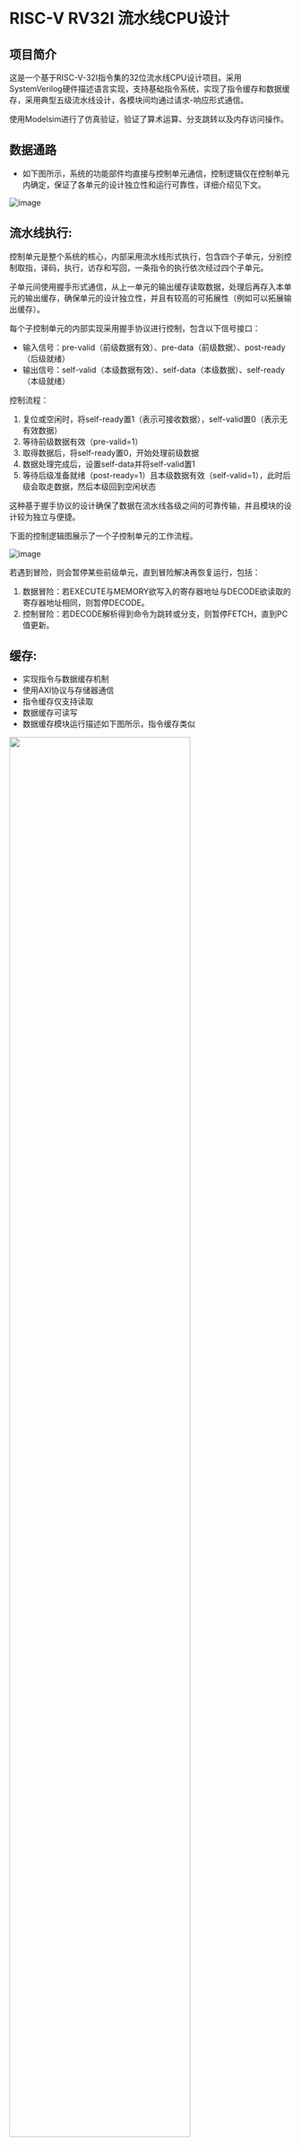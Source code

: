 # RISC-V RV32I 流水线CPU设计

## 项目简介
这是一个基于RISC-V-32I指令集的32位流水线CPU设计项目。采用SystemVerilog硬件描述语言实现，支持基础指令系统，实现了指令缓存和数据缓存，采用典型五级流水线设计，各模块间均通过请求-响应形式通信。

使用Modelsim进行了仿真验证，验证了算术运算、分支跳转以及内存访问操作。


## **数据通路**
  - 如下图所示，系统的功能部件均直接与控制单元通信，控制逻辑仅在控制单元内确定，保证了各单元的设计独立性和运行可靠性，详细介绍见下文。

  ![image](https://github.com/user-attachments/assets/af1d61ff-fc9c-4dd3-a420-8fe2b73fda86)


## **流水线执行**: 

控制单元是整个系统的核心，内部采用流水线形式执行，包含四个子单元，分别控制取指，译码，执行，访存和写回，一条指令的执行依次经过四个子单元。

子单元间使用握手形式通信，从上一单元的输出缓存读取数据，处理后再存入本单元的输出缓存，确保单元的设计独立性，并且有较高的可拓展性（例如可以拓展输出缓存）。

每个子控制单元的内部实现采用握手协议进行控制，包含以下信号接口：
   - 输入信号：pre-valid（前级数据有效）、pre-data（前级数据）、post-ready（后级就绪）
   - 输出信号：self-valid（本级数据有效）、self-data（本级数据）、self-ready（本级就绪）

控制流程：
   1. 复位或空闲时，将self-ready置1（表示可接收数据），self-valid置0（表示无有效数据）
   2. 等待前级数据有效（pre-valid=1）
   3. 取得数据后，将self-ready置0，开始处理前级数据
   4. 数据处理完成后，设置self-data并将self-valid置1
   5. 等待后级准备就绪（post-ready=1）且本级数据有效（self-valid=1），此时后级会取走数据，然后本级回到空闲状态

这种基于握手协议的设计确保了数据在流水线各级之间的可靠传输，并且模块的设计较为独立与便捷。

下面的控制逻辑图展示了一个子控制单元的工作流程。

![image](https://github.com/user-attachments/assets/116491fb-fed1-4cee-a630-e25f843d563e)

若遇到冒险，则会暂停某些前级单元，直到冒险解决再恢复运行，包括：
  1. 数据冒险：若EXECUTE与MEMORY欲写入的寄存器地址与DECODE欲读取的寄存器地址相同，则暂停DECODE。
  2. 控制冒险：若DECODE解析得到命令为跳转或分支，则暂停FETCH，直到PC值更新。
     
## **缓存**: 
  - 实现指令与数据缓存机制
  - 使用AXI协议与存储器通信
  - 指令缓存仅支持读取
  - 数据缓存可读写
  - 数据缓存模块运行描述如下图所示，指令缓存类似
  <img src="https://github.com/user-attachments/assets/d87043b4-989d-453e-8d69-1aa2a2666901" width="80%">
